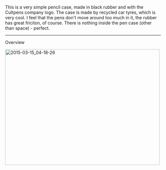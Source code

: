 This is a very simple pencil case, made in black rubber and with the Cultpens company logo. The case is made by recycled car tyres, which is very cool. I feel that the pens don't move around too much in it, the rubber has great friciton, of course. There is nothing inside the pen case (other than space) - perfect.

---
Overview

<a href="https://www.flickr.com/photos/131463957@N06/16797185236" title="2015-03-15_04-18-26 by Silent Norwegian, on Flickr"><img src="https://farm9.staticflickr.com/8567/16797185236_073017f504.jpg" width="500" height="375" alt="2015-03-15_04-18-26"></a>
